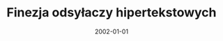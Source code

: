 ---
# Documentation: https://wowchemy.com/docs/managing-content/

title: Finezja odsyłaczy hipertekstowych
subtitle: ''
summary: ''
authors:
- kazienko
tags: []
categories: []
date: '2002-01-01'
lastmod: 2022-10-07T05:47:44Z
featured: false
draft: false

# Featured image
# To use, add an image named `featured.jpg/png` to your page's folder.
# Focal points: Smart, Center, TopLeft, Top, TopRight, Left, Right, BottomLeft, Bottom, BottomRight.
image:
  caption: ''
  focal_point: ''
  preview_only: false

# Projects (optional).
#   Associate this post with one or more of your projects.
#   Simply enter your project's folder or file name without extension.
#   E.g. `projects = ["internal-project"]` references `content/project/deep-learning/index.md`.
#   Otherwise, set `projects = []`.
projects: []
publishDate: '2022-10-07T05:47:43.820726Z'
publication_types:
- '2'
abstract: ''
publication: '*Telenet Forum*'
---